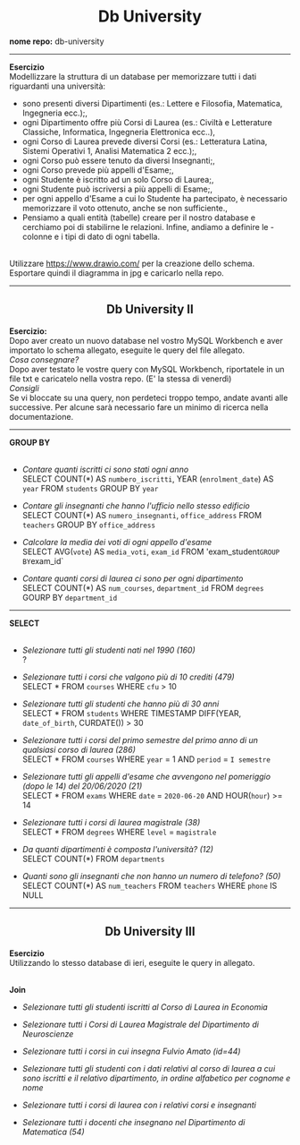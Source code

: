 <h1 align="center">Db University</h1>
<b>nome repo:</b> db-university

<hr>

<b>Esercizio</b><br>
Modellizzare la struttura di un database per memorizzare tutti i dati riguardanti una università:<br>

- sono presenti diversi Dipartimenti (es.: Lettere e Filosofia, Matematica, Ingegneria ecc.);,<br>
- ogni Dipartimento offre più Corsi di Laurea (es.: Civiltà e Letterature Classiche, Informatica, Ingegneria Elettronica ecc..),<br>
- ogni Corso di Laurea prevede diversi Corsi (es.: Letteratura Latina, Sistemi Operativi 1, Analisi Matematica 2 ecc.);,<br>
- ogni Corso può essere tenuto da diversi Insegnanti;,<br>
- ogni Corso prevede più appelli d'Esame;,<br>
- ogni Studente è iscritto ad un solo Corso di Laurea;,<br>
- ogni Studente può iscriversi a più appelli di Esame;,<br>
- per ogni appello d'Esame a cui lo Studente ha partecipato, è necessario memorizzare il voto ottenuto, anche se non sufficiente.,<br>
- Pensiamo a quali entità (tabelle) creare per il nostro database e cerchiamo poi di stabilirne le relazioni. Infine, andiamo a definire le - colonne e i tipi di dato di ogni tabella.<br><br>

Utilizzare https://www.drawio.com/ per la creazione dello schema.<br>
Esportare quindi il diagramma in jpg e caricarlo nella repo.

<hr>

<h2 align="center">Db University II</h2>

<b>Esercizio:</b><br>
Dopo aver creato un nuovo database nel vostro MySQL Workbench e aver importato lo schema allegato, eseguite le query del file allegato.<br>
<i>Cosa consegnare?</i><br>
Dopo aver testato le vostre query con MySQL Workbench, riportatele in un file txt e caricatelo nella vostra repo. (E' la stessa di venerdì)<br>
<i>Consigli</i><br>
Se vi bloccate su una query, non perdeteci troppo tempo, andate avanti alle successive. Per alcune sarà necessario fare un minimo di ricerca nella documentazione.<br>

<hr>

<b>GROUP BY</b><br><br>

- <i>Contare quanti iscritti ci sono stati ogni anno</i><br>
SELECT COUNT(*) AS `numbero_iscritti`, YEAR (`enrolment_date`) AS `year` FROM `students` GROUP BY `year`


- <i>Contare gli insegnanti che hanno l'ufficio nello stesso edificio</i><br>
SELECT COUNT(*) AS `numero_insegnanti`, `office_address` FROM `teachers` GROUP BY `office_address`

- <i>Calcolare la media dei voti di ogni appello d'esame</i><br>
SELECT AVG(`vote`) AS `media_voti`, `exam_id` FROM 'exam_student` GROUP BY `exam_id`

- <i>Contare quanti corsi di laurea ci sono per ogni dipartimento</i><br>
SELECT COUNT(*) AS `num_courses`, `department_id` FROM `degrees` GOURP BY `department_id`


<hr>

<b>SELECT</b><br><br>

- <i>Selezionare tutti gli studenti nati nel 1990 (160)</i><br>
?

- <i>Selezionare tutti i corsi che valgono più di 10 crediti (479)</i><br>
SELECT * FROM `courses` WHERE `cfu` > 10

- <i>Selezionare tutti gli studenti che hanno più di 30 anni</i><br>
SELECT * FROM `students` WHERE TIMESTAMP DIFF(YEAR, `date_of_birth`, CURDATE()) > 30

- <i>Selezionare tutti i corsi del primo semestre del primo anno di un qualsiasi corso di
laurea (286)</i><br>
SELECT * FROM `courses` WHERE `year` = 1 AND `period` = `I semestre`

- <i>Selezionare tutti gli appelli d'esame che avvengono nel pomeriggio (dopo le 14) del
20/06/2020 (21)</i><br>
SELECT * FROM `exams` WHERE `date` = `2020-06-20` AND HOUR(`hour`) >= 14

- <i>Selezionare tutti i corsi di laurea magistrale (38)</i><br>
SELECT * FROM `degrees` WHERE `level` = `magistrale`

- <i>Da quanti dipartimenti è composta l'università? (12)</i><br>
SELECT COUNT(*) FROM `departments`

- <i>Quanti sono gli insegnanti che non hanno un numero di telefono? (50)</i><br>
SELECT COUNT(*) AS `num_teachers` FROM `teachers` WHERE `phone` IS NULL

<hr>

<h2 align="center">Db University III</h2>

<b>Esercizio</b><br>
Utilizzando lo stesso database di ieri, eseguite le query in allegato.<br><br>

<b>Join</b><br>

- <i>Selezionare tutti gli studenti iscritti al Corso di Laurea in Economia</i><br>

- <i>Selezionare tutti i Corsi di Laurea Magistrale del Dipartimento di
Neuroscienze</i><br>

- <i>Selezionare tutti i corsi in cui insegna Fulvio Amato (id=44)</i><br>

- <i>Selezionare tutti gli studenti con i dati relativi al corso di laurea a cui
sono iscritti e il relativo dipartimento, in ordine alfabetico per cognome e
nome</i><br>

- <i>Selezionare tutti i corsi di laurea con i relativi corsi e insegnanti</i><br>

- <i> Selezionare tutti i docenti che insegnano nel Dipartimento di
Matematica (54)</i><br>
